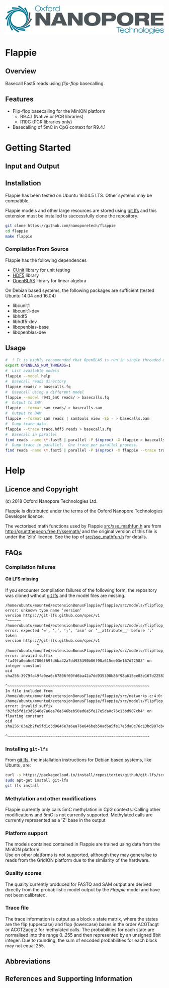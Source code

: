 ![Oxford Nanopore Technologies logo](images/ONT_logo_590x106.png)


# Flappie

## Overview

Basecall Fast5 reads using _flip-flop_ basecalling.  

## Features

* Flip-flop basecalling for the MinION platform
  * R9.4.1 (Native or PCR libraries)
  * R10C (PCR libraries only)
* Basecalling of 5mC in CpG context for R9.4.1

# Getting Started

## Input and Output

## Installation
Flappie has been tested on Ubuntu 16.04.5 LTS.  Other systems may be compatible.

Flappie models and other large resources are stored using [git lfs](https://git-lfs.github.com/) and this extension must be installed to successfully clone the repository.

```bash
git clone https://github.com/nanoporetech/flappie
cd flappie
make flappie
```

### Compilation From Source
Flappie has the following dependences
* [CUnit](http://cunit.sourceforge.net/) library for unit testing
* [HDF5](https://www.hdfgroup.org/) library
* [OpenBLAS](https://www.openblas.net/) library for linear algebra


On Debian based systems, the following packages are sufficient (tested Ubuntu 14.04 and 16.04)
* libcunit1
* libcunit1-dev
* libhdf5
* libhdf5-dev
* libopenblas-base
* libopenblas-dev


## Usage

```bash
#  ! It is highly recommended that OpenBLAS is run in single threaded mode
export OPENBLAS_NUM_THREADS=1
#  List available models
flappie --model help
#  Basecall reads directory
flappie reads/ > basecalls.fq
#  Basecall using a different model
flappie --model r941_5mC reads/ > basecalls.fq
#  Output to SAM
flappie --format sam reads/ > basecalls.sam
#  Output to BAM
flappie --format sam reads | samtools view -Sb - > basecalls.bam
#  Dump trace data
flappie --trace trace.hdf5 reads > basecalls.fq
#  Basecall in parallel
find reads -name \*.fast5 | parallel -P $(nproc) -X flappie > basecalls.fq
#  Dump trace in parallel.  One trace per parallel process.
find reads -name \*.fast5 | parallel -P $(nproc) -X flappie --trace trace_{%}.hdf5 {} > basecalls.fq
```

# Help

## Licence and Copyright
(c) 2018 Oxford Nanopore Technologies Ltd.

Flappie is distributed under the terms of the Oxford Nanopore Technologies Developer licence.


The vectorised math functions used by Flappie [src/sse_mathfun.h](src/sse_mathfun.h) are from
http://gruntthepeon.free.fr/ssemath/ and the original version of this file is
under the 'zlib' licence.  See the top of [src/sse_mathfun.h](src/sse_mathfun.h) for details.


## FAQs

###  Compilation failures

####  Git LFS missing
If you encounter compilation failures of the following form, the repository was cloned without [git lfs](https://git-lfs.github.com/) and the model files are missing.
```
/home/ubuntu/mounted/extensionBonusFlappie/flappie/src/models/flipflop_r941native.h:1:1: error: unknown type name ‘version’
version https://git-lfs.github.com/spec/v1
^~~~~~~
/home/ubuntu/mounted/extensionBonusFlappie/flappie/src/models/flipflop_r941native.h:1:14: error: expected ‘=’, ‘,’, ‘;’, ‘asm’ or ‘__attribute__’ before ‘:’ token
version https://git-lfs.github.com/spec/v1
              ^
/home/ubuntu/mounted/extensionBonusFlappie/flappie/src/models/flipflop_r941native.h:2:12: error: invalid suffix "fa49fa0ea6c67806f69fd6ba42a7dd935390b86f98a615ee03e167d22583" on integer constant
oid sha256:3979fa49fa0ea6c67806f69fd6ba42a7dd935390b86f98a615ee03e167d22583
            ^~~~~~~~~~~~~~~~~~~~~~~~~~~~~~~~~~~~~~~~~~~~~~~~~~~~~~~~~~~~~~~~
In file included from /home/ubuntu/mounted/extensionBonusFlappie/flappie/src/networks.c:4:0:
/home/ubuntu/mounted/extensionBonusFlappie/flappie/src/models/flipflop_r10Cpcr.h:2:12: error: invalid suffix "b2fe5fd1c3d9646e7a6ea76e646beb50ad6a5fe17e5da0c76c13bd907cb4" on floating constant
oid sha256:83e2b2fe5fd1c3d9646e7a6ea76e646beb50ad6a5fe17e5da0c76c13bd907cb4
            ^~~~~~~~~~~~~~~~~~~~~~~~~~~~~~~~~~~~~~~~~~~~~~~~~~~~~~~~~~~~~~~~
```

###  Installing `git-lfs`
From [git lfs](https://git-lfs.github.com/), the installation instructions for Debian based systems, like Ubuntu, are: 
```bash Ubuntu
curl -s https://packagecloud.io/install/repositories/github/git-lfs/script.deb.sh | sudo bash
sudo apt-get install git-lfs
git lfs install
```

###  Methylation and other modifications
Flappie currently only calls 5mC methylation in CpG contexts.  Calling other modifications and 5mC is not currently supported.  Methylated calls are currently represented as a 'Z' base in the output

###  Platform support
The models contained contained in Flappie are trained using data from the MinION platform.  
Use on other platforms is not supported, although they may generalise to reads from the 
GridION platform due to the similarity of the hardware.

### Quality scores
The quality currently produced for FASTQ and SAM output are derived directly from the probabilistic model output by the _Flappie_ model and have not been calibrated.

### Trace file
The trace information is output as a block x state matrix, where the states are the flip (uppercase) and flop (lowercase) bases in the order ACGTacgt or ACGTZacgtz for methylated calls.  The probabilities for each state are normalised into the range 0..255 and then represented by an unsigned 8bit integer.  Due to rounding, the sum of encoded probabilities for each block may not equal 255.

## Abbreviations

## References and Supporting Information

